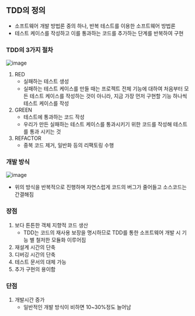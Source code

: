 ## TDD의 정의

- 소프트웨어 개발 방법론 중의 하나, 반복 테스트를 이용한 소프트웨어 방법론
- 테스트 케이스를 작성하고 이를 통과하는 코드를 추가하는 단계를 반복하여 구현



### TDD의 3가지 절차

![image](https://user-images.githubusercontent.com/44665707/164433728-899f4315-07ef-4678-b267-6709d3619315.png)

1. RED
   - 실패하는 테스트 생성
   - 실패하는 테스트 케이스를 만들 때는 프로젝트 전체 기능에 대하여 처음부터 모든 테스트 케이스를 작성하는 것이 아니라, 지금 가장 먼저 구현할 기능 하나씩 테스트 케이스를 작성
2. GREEN
   - 테스트에 통과하는 코드 작성
   - 우리가 만든 실패하는 테스트 케이스를 통과시키기 위한 코드를 작성해 테스트를 통과 시키는 것
3. REFACTOR
   - 중복 코드 제거, 일반화 등의 리팩토링 수행



### 개발 방식

![image](https://user-images.githubusercontent.com/44665707/164433995-532d1690-11d3-438a-9c2d-e09453a561d2.png)

- 위의 방식을 반복적으로 진행하며 자연스럽게 코드의 버그가 줄어들고 소스코드는 간결해짐



### 장점

1. 보다 튼튼한 객체 지향적 코드 생산
   - TDD는 코드의 재사용 보장을 명시하므로 TDD를 통한 소프트웨어 개발 시 기능 별 철저한 모듈화 이루어짐
2. 재설계 시간의 단축
3. 디버깅 시간의 단축
4. 테스트 문서의 대체 가능
5. 추가 구현의 용이함



### 단점

1. 개발시간 증가
   - 일반적인 개발 방식이 비하면 10~30%정도 늘어남